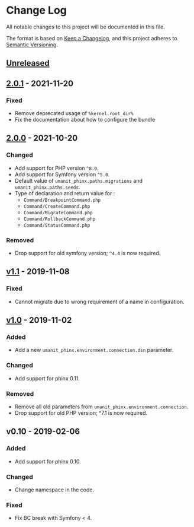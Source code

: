 # Change Log
All notable changes to this project will be documented in this file.

The format is based on [Keep a Changelog](https://keepachangelog.com/en/1.0.0/),
and this project adheres to [Semantic Versioning](https://semver.org/spec/v2.0.0.html).

## [Unreleased]

## [2.0.1] - 2021-11-20
### Fixed
- Remove deprecated usage of `%kernel.root_dir%`
- Fix the documentation about how to configure the bundle

## [2.0.0] - 2021-10-20
### Changed
- Add support for PHP version `^8.0`.
- Add support for Symfony version `^5.0`.
- Default value of `umanit_phinx.paths.migrations` and `umanit_phinx.paths.seeds`.
- Type of declaration and return value for :
    - `Command/BreakpointCommand.php`
    - `Command/CreateCommand.php`
    - `Command/MigrateCommand.php`
    - `Command/RollbackCommand.php`
    - `Command/StatusCommand.php`

### Removed
- Drop support for old symfony version; `^4.4` is now required.

## [v1.1] - 2019-11-08
### Fixed
- Cannot migrate due to wrong requirement of a name in configuration.

## [v1.0] - 2019-11-02
### Added
- Add a new `umanit_phinx.environment.connection.dsn` parameter.

### Changed
- Add support for phinx 0.11.

### Removed
- Remove all old parameters from `umanit_phinx.environment.connection`.
- Drop support for old PHP version; ^7.1 is now required.

## v0.10 - 2019-02-06
### Added
- Add support for phinx 0.10.

### Changed
- Change namespace in the code.

### Fixed
- Fix BC break with Symfony < 4.

[v1.0]: https://github.com/umanit/phinx-bundle/compare/v0.10...v1.0
[v1.1]: https://github.com/umanit/phinx-bundle/compare/v1.0...v1.1
[2.0.0]: https://github.com/umanit/phinx-bundle/compare/v1.1...2.0.0
[2.0.1]: https://github.com/umanit/phinx-bundle/compare/2.0.0...2.0.1
[Unreleased]: https://github.com/umanit/phinx-bundle/compare/2.0.1...master
